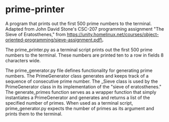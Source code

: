 # prime-printer
A program that prints out the first 500 prime numbers to the terminal.
Adapted from John David Stone's CSC-207 programming assignment "The
Sieve of Eratosthenes," from https://unity.homelinux.net/courses/object-oriented-programming/sieve-assignment.pdf\.

The prime_printer.py as a terminal script prints out the first 500
prime numbers to the terminal. These numbers are printed ten to a
row in fields 8 characters wide.


The prime_generator.py file defines functionality for generating
prime numbers. The PrimeGenerator class generates and keeps track
of a sequence of consecutive prime number. The _Sieve class is used
by the PrimeGenerator class in its implementation of the "sieve of
eratosthenes." The generate_primes function serves as a wrapper
function that simply instantiates a PrimeGenerator and generates
and returns a list of the specified number of primes. When used as
a terminal script, prime_generator.py expects the number of primes
as its argument and prints them to the terminal.